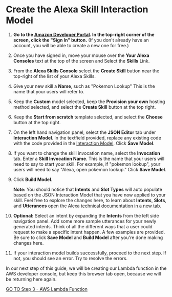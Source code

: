 # Create the Alexa Skill Interaction Model

1.  **Go to the [Amazon Developer Portal](http://developer.amazon.com/alexa).  In the top-right corner of the screen, click the "Sign In" button.**
(If you don't already have an account, you will be able to create a new one for free.)

2.  Once you have signed in, move your mouse over the **Your Alexa Consoles** text at the top of the screen and Select the **Skills** Link.

3.  From the **Alexa Skills Console** select the **Create Skill** button near the top-right of the list of your Alexa Skills.

4. Give your new skill a **Name**, such as "Pokemon Lookup" This is the name that your users will refer to.

5. Keep the **Custom** model selected, keep the **Provision your own** hosting method selected, and select the **Create Skill** button at the top right.

6. Keep the **Start from scratch** template selected, and select the **Choose** button at the top right.

7. On the left hand navigation panel, select the **JSON Editor** tab under **Interaction Model**. In the textfield provided, replace any existing code with the code provided in the [Interaction Model](../speechAssets/interactionModel.json).  Click **Save Model**.

8. If you want to change the skill invocation name, select the **Invocation** tab. Enter a **Skill Invocation Name**. This is the name that your users will need to say to start your skill. For example, if "pokemon lookup", your users will need to say "Alexa, open pokemon lookup."  Click **Save Model**.

9. Click **Build Model**.

	**Note:** You should notice that **Intents** and **Slot Types** will auto populate based on the JSON Interaction Model that you have now applied to your skill. Feel free to explore the changes here, to learn about **Intents**, **Slots**, and **Utterances** open the Alexa [technical documentation in a new tab](https://developer.amazon.com/docs/custom-skills/create-intents-utterances-and-slots.html).

10. **Optional:** Select an intent by expanding the **Intents** from the left side navigation panel. Add some more sample utterances for your newly generated intents. Think of all the different ways that a user could request to make a specific intent happen. A few examples are provided. Be sure to click **Save Model** and **Build Model** after you're done making changes here.

11. If your interaction model builds successfully, proceed to the next step. If not, you should see an error. Try to resolve the errors.

In our next step of this guide, we will be creating our Lambda function in the AWS developer console, but keep this browser tab open, because we will be returning here again.

[GO TO Step 3 - AWS Lambda Function](./lambda-function.md)
